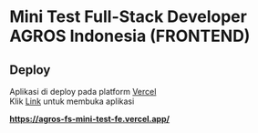 # Mini Test Full-Stack Developer AGROS Indonesia (FRONTEND)

## Deploy

Aplikasi di deploy pada platform [Vercel](https://vercel.com/) <br/>
Klik [Link](https://agros-fs-mini-test-fe.vercel.app/) untuk membuka aplikasi

<b>https://agros-fs-mini-test-fe.vercel.app/</b>
